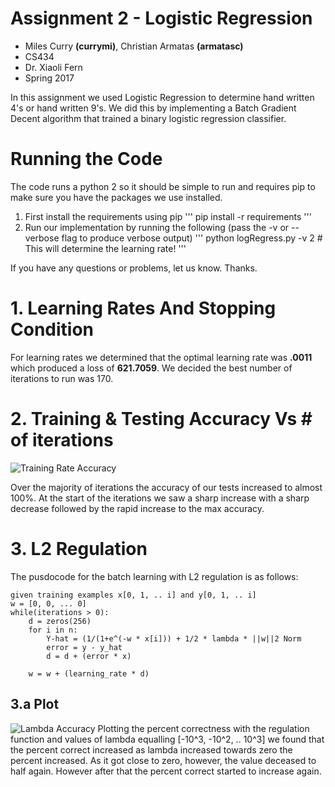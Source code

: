 # Assignment 2 - Logistic Regression
- Miles Curry **(currymi)**, Christian Armatas **(armatasc)**
- CS434
- Dr. Xiaoli Fern
- Spring 2017

In this assignment we used Logistic Regression to determine hand written 4's or
hand written 9's. We did this by implementing a Batch Gradient Decent algorithm
that trained a binary logistic regression classifier.

# Running the Code
The code runs a python 2 so it should be simple to run and requires pip
to make sure you have the packages we use installed.
1. First install the requirements using pip
'''
pip install -r requirements
'''
2. Run our implementation by running the following (pass the -v or --verbose flag to produce verbose output)
'''
python logRegress.py -v 2 # This will determine the learning rate!
'''

If you have any questions or problems, let us know. Thanks.

# 1. Learning Rates And Stopping Condition
For learning rates we determined that the optimal learning rate was **.0011**
which produced a loss of **621.7059**. We decided the best number of iterations to
run was 170.

# 2. Training & Testing Accuracy Vs # of iterations
![Training Rate Accuracy](https://web.engr.oregonstate.edu/~currymi/training_accuracy.png)

Over the majority of iterations the accuracy of our tests increased to almost
100%. At the start of the iterations we saw a sharp increase with a sharp
decrease followed by the rapid increase to the max accuracy.

# 3. L2 Regulation
The pusdocode for the batch learning with L2 regulation is as follows:
```
given training examples x[0, 1, .. i] and y[0, 1, .. i]
w = [0, 0, ... 0]
while(iterations > 0):
    d = zeros(256)
    for i in n:
        Y-hat = (1/(1+e^(-w * x[i])) + 1/2 * lambda * ||w||2 Norm
        error = y - y_hat
        d = d + (error * x)

    w = w + (learning_rate * d)
```

## 3.a Plot
![Lambda Accuracy](https://web.engr.oregonstate.edu/~currymi/lambda_accuracy.png)
Plotting the percent correctness with the regulation function and values of
lambda equalling [-10^3, -10^2, .. 10^3] we found that the percent correct
increased as lambda increased towards zero the percent increased. As it got
close to zero, however, the value deceased to half again. However after that the
percent correct started to increase again.
